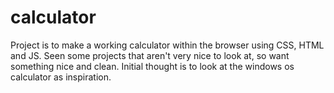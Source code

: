 # calculator
Project is to make a working calculator within the browser using CSS, HTML and JS. 
Seen some projects that aren't very nice to look at, so want something nice and clean. Initial thought is to look at the windows os calculator as inspiration. 
